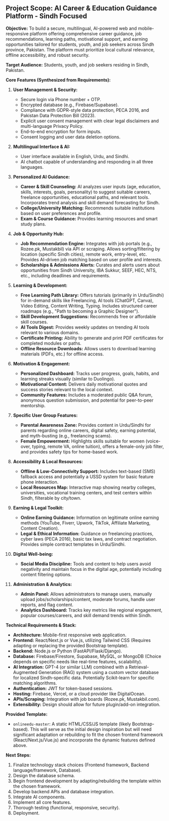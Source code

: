 ## Project Scope: AI Career & Education Guidance Platform - Sindh Focused

**Objective:**
To build a secure, multilingual, AI-powered web and mobile-responsive platform offering comprehensive career guidance, job recommendations, learning paths, motivational support, and earning opportunities tailored for students, youth, and job seekers across Sindh province, Pakistan. The platform must prioritize local cultural relevance, offline accessibility, and robust security.

**Target Audience:**
Students, youth, and job seekers residing in Sindh, Pakistan.

**Core Features (Synthesized from Requirements):**

1.  **User Management & Security:**
    *   Secure login via Phone number + OTP.
    *   Encrypted database (e.g., Firebase/Supabase).
    *   Compliance with GDPR-style data protection, PECA 2016, and Pakistan Data Protection Bill (2023).
    *   Explicit user consent management with clear legal disclaimers and multi-language Privacy Policy.
    *   End-to-end encryption for form inputs.
    *   Consent logging and user data deletion options.

2.  **Multilingual Interface & AI:**
    *   User interface available in English, Urdu, and Sindhi.
    *   AI chatbot capable of understanding and responding in all three languages.

3.  **Personalized AI Guidance:**
    *   **Career & Skill Counseling:** AI analyzes user inputs (age, education, skills, interests, goals, personality) to suggest suitable careers, freelance opportunities, educational paths, and relevant tools. Incorporates trend analysis and skill demand forecasting for Sindh.
    *   **College/University Matching:** Recommends suitable institutions based on user preferences and profile.
    *   **Exam & Course Guidance:** Provides learning resources and smart study plans.

4.  **Job & Opportunity Hub:**
    *   **Job Recommendation Engine:** Integrates with job portals (e.g., Rozee.pk, Mustakbil) via API or scraping. Allows sorting/filtering by location (specific Sindh cities), remote work, entry-level, etc. Provides AI-driven job matching based on user profile and interests.
    *   **Scholarships & Admissions Alerts:** Curates and alerts users about opportunities from Sindh University, IBA Sukkur, SEEF, HEC, NTS, etc., including deadlines and requirements.

5.  **Learning & Development:**
    *   **Free Learning Path Library:** Offers tutorials (primarily in Urdu/Sindhi) for in-demand skills like Freelancing, AI tools (ChatGPT, Canva), Video Editing, Content Writing, Typing. Includes structured career roadmaps (e.g., "Path to becoming a Graphic Designer").
    *   **Skill Development Suggestions:** Recommends free or affordable skill courses.
    *   **AI Tools Digest:** Provides weekly updates on trending AI tools relevant to various domains.
    *   **Certificate Printing:** Ability to generate and print PDF certificates for completed modules or paths.
    *   **Offline Resource Downloads:** Allows users to download learning materials (PDFs, etc.) for offline access.

6.  **Motivation & Engagement:**
    *   **Personalized Dashboard:** Tracks user progress, goals, habits, and learning streaks visually (similar to Duolingo).
    *   **Motivational Content:** Delivers daily motivational quotes and success stories relevant to the local context.
    *   **Community Features:** Includes a moderated public Q&A forum, anonymous question submission, and potential for peer-to-peer mentorship.

7.  **Specific User Group Features:**
    *   **Parental Awareness Zone:** Provides content in Urdu/Sindhi for parents regarding online careers, digital safety, earning potential, and myth-busting (e.g., freelancing scams).
    *   **Female Empowerment:** Highlights skills suitable for women (voice-over, typing, remote VA, online tuition), offers a female-only job filter, and provides safety tips for home-based work.

8.  **Accessibility & Local Resources:**
    *   **Offline & Low-Connectivity Support:** Includes text-based (SMS) fallback access and potentially a USSD system for basic feature phone interaction.
    *   **Local Resources Map:** Interactive map showing nearby colleges, universities, vocational training centers, and test centers within Sindh, filterable by city/town.

9.  **Earning & Legal Toolkit:**
    *   **Online Earning Guidance:** Information on legitimate online earning methods (YouTube, Fiverr, Upwork, TikTok, Affiliate Marketing, Content Creation).
    *   **Legal & Ethical Information:** Guidance on freelancing practices, cyber laws (PECA 2016), basic tax laws, and contract negotiation. Provides simple contract templates in Urdu/Sindhi.

10. **Digital Well-being:**
    *   **Social Media Discipline:** Tools and content to help users avoid negativity and maintain focus in the digital age, potentially including content filtering options.

11. **Administration & Analytics:**
    *   **Admin Panel:** Allows administrators to manage users, manually upload jobs/scholarships/content, moderate forums, handle user reports, and flag content.
    *   **Analytics Dashboard:** Tracks key metrics like regional engagement, popular courses/careers, and skill demand trends within Sindh.

**Technical Requirements & Stack:**

*   **Architecture:** Mobile-first responsive web application.
*   **Frontend:** React/Next.js or Vue.js, utilizing Tailwind CSS (Requires adapting or replacing the provided Bootstrap template).
*   **Backend:** Node.js or Python (FastAPI/Flask/Django).
*   **Database:** Firebase/Firestore, Supabase, MySQL, or MongoDB (Choice depends on specific needs like real-time features, scalability).
*   **AI Integration:** GPT-4 (or similar LLM) combined with a Retrieval-Augmented Generation (RAG) system using a custom vector database for localized Sindh-specific data. Potentially Scikit-learn for specific matching algorithms.
*   **Authentication:** JWT for token-based sessions.
*   **Hosting:** Firebase, Vercel, or a cloud provider like DigitalOcean.
*   **APIs/Scraping:** Integration with job boards (Rozee.pk, Mustakbil.com).
*   **Extensibility:** Design should allow for future plugin/add-on integration.

**Provided Template:**
*   `onlineedu-master`: A static HTML/CSS/JS template (likely Bootstrap-based). This will serve as the initial design inspiration but will need significant adaptation or rebuilding to fit the chosen frontend framework (React/Next.js/Vue.js) and incorporate the dynamic features defined above.

**Next Steps:**
1.  Finalize technology stack choices (Frontend framework, Backend language/framework, Database).
2.  Design the database schema.
3.  Begin frontend development by adapting/rebuilding the template within the chosen framework.
4.  Develop backend APIs and database integration.
5.  Integrate AI components.
6.  Implement all core features.
7.  Thorough testing (functional, responsive, security).
8.  Deployment.
